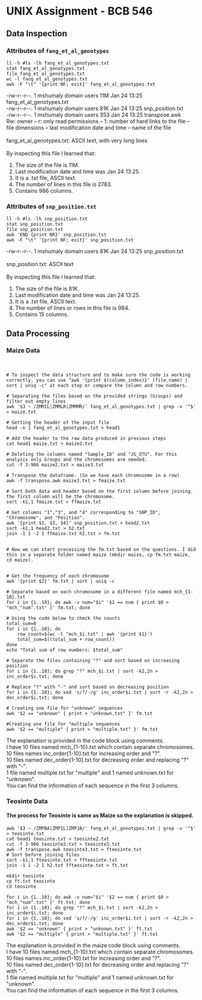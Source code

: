 # UNIX Assignment - BCB 546 


## Data Inspection
### Attributes of `fang_et_al_genotypes`

```
ll -h #ls -lh fang_et_al_genotypes.txt
stat fang_et_al_genotypes.txt
file fang_et_al_genotypes.txt
wc -l fang_et_al_genotypes.txt
awk -F "\t" '{print NF; exit}' fang_et_al_genotypes.txt
```
-rw-r--r--. 1 mshumaly domain users 11M Jan 24 13:25 fang_et_al_genotypes.txt
<br>
-rw-r--r--. 1 mshumaly domain users 81K Jan 24 13:25 snp_position.txt
<br>
-rw-r--r--. 1 mshumaly domain users 353 Jan 24 13:25 transpose.awk
<br>
Rw: owner – r: only read permissions – 1: number of hard links to the file – file dimensions – last modification date and time – name of the file
<br>
<br>
fang_et_al_genotypes.txt: ASCII text, with very long lines
<br>
<br>
By inspecting this file I learned that:
<br>
1. The size of the file is 11M. 
2. Last modification date and time was Jan 24 13:25. 
3. It is a .txt file, ASCII text. 
4. The number of lines in this file is 2783. 
5. Contains 986 columns. 

### Attributes of `snp_position.txt`

```
ll -h #ls -lh snp_position.txt
stat snp_position.txt
file snp_position.txt
awk 'END {print NR}' snp_position.txt
awk -F "\t" '{print NF; exit}' snp_position.txt
```
-rw-r--r--. 1 mshumaly domain users 81K Jan 24 13:25 snp_position.txt
<br>
<br>
snp_position.txt: ASCII text
<br>
<br>
By inspecting this file I learned that:
<br>
1. The size of the file is 81K. 
2. Last modification date and time was Jan 24 13:25. 
3. It is a .txt file, ASCII text. 
4. The number of lines or rows in this file is 984. 
5. Contains 15 columns. 


## Data Processing

### Maize Data
<br>

```
# To inspect the data structure and to make sure the code is working correctly, you can use "awk '{print $(column_index)}' (file_name) | sort | uniq -c" at each step or compare the column and row numbers.

# Separating the files based on the provided strings (Groups) and filter out empty lines
awk '$3 ~ /ZMMIL|ZMMLR|ZMMMR/' fang_et_al_genotypes.txt | grep -v '^$' > maize.txt

# Getting the header of the input file
head -n 1 fang_et_al_genotypes.txt > head1

# Add the header to the raw data produced in previous steps
cat head1 maize.txt > maize2.txt

# Deleting the columns named "Sample_ID" and "JG_OTU". For this analysis only Groups and the chromosomes are needed.
cut -f 3-986 maize2.txt > maize3.txt

# Transpose the dataframe. (So we have each chromosome in a row)
awk -f transpose.awk maize3.txt > fmaize.txt

# Sort both data and header based on the first column before joining. the first column will be the chromosome.
sort -k1,1 fmaize.txt > ffmaize.txt

# Get columns "1","3", and "4" corresponding to "SNP_ID", "Chromosome", and "Position".
awk '{print $1, $3, $4}' snp_position.txt > head2.txt
sort -k1,1 head2.txt > h2.txt
join -1 1 -2 1 ffmaize.txt h2.txt > fm.txt


# Now we can start processing the fm.txt based on the questions. I did this in a separate folder named maize (mkdir maize, cp fm.txt maize, cd maize).


# Get the frequency of each chromosome
awk '{print $2}' fm.txt | sort | uniq -c

# Separate based on each chromosome in a different file named mch_{1-10}.txt
for i in {1..10}; do awk -v num="$i" '$2 == num { print $0 > "mch_"num".txt" }' fm.txt; done

# Using the code below to check the counts
total_sum=0
for i in {1..10}; do
    row_count=$(wc -l "mch_$i.txt" | awk '{print $1}')
    total_sum=$((total_sum + row_count))
done
echo "Total sum of row numbers: $total_sum"

# Separate the files containing "?" and sort based on increasing position
for i in {1..10}; do grep "?" mch_$i.txt | sort -k2,2n > inc_order$i.txt; done

# Replace "?" with "-" and sort based on decreasing position 
for i in {1..10}; do sed 's/?/-/g' inc_order$i.txt | sort -r -k2,2n > dec_order$i.txt; done

# Creating one file for "unknown" sequences
awk '$2 == "unknown" { print > "unknown.txt" }' fm.txt

#Creating one file for "multiple sequences
awk '$2 == "multiple" { print > "multiple.txt" }' fm.txt
```

The explanation is provided in the code block using comments.
<br>
I have 10 files named mch_{1-10}.txt which contain separate chromosomes.
<br>
10 files names inc_order{1-10}.txt for increasing order and "?".
<br>
10 files named dec_order{1-10}.txt for decreasing order and replacing "?" with "-".
<br>
1 file named multiple.txt for "multiple" and 1 named unknown.txt for "unknown".
<br>
You can find the information of each sequence in the first 3 columns.



### Teosinte Data
#### The process for Teosinte is same as Maize so the explanation is skipped.

```
awk '$3 ~ /ZMPBA|ZMPIL|ZMPJA/' fang_et_al_genotypes.txt | grep -v '^$' > teosinte.txt
cat head1 teosinte.txt > teosinte2.txt
cut -f 3-986 teosinte2.txt > teosinte3.txt
awk -f transpose.awk teosinte3.txt > fteosinte.txt
# Sort before joining files
sort -k1,1 fteosinte.txt > ffteosinte.txt
join -1 1 -2 1 h2.txt ffteosinte.txt > ft.txt

mkdir teosinte
cp ft.txt teosinte
cd teosinte

for i in {1..10}; do awk -v num="$i" '$2 == num { print $0 > "mch_"num".txt" }' ft.txt; done
for i in {1..10}; do grep "?" mch_$i.txt | sort -k2,2n > inc_order$i.txt; done
for i in {1..10}; do sed 's/?/-/g' inc_order$i.txt | sort -r -k2,2n > dec_order$i.txt; done
awk '$2 == "unknown" { print > "unknown.txt" }' ft.txt
awk '$2 == "multiple" { print > "multiple.txt" }' ft.txt
```

The explanation is provided in the maize code block using comments.
<br>
I have 10 files named mch_{1-10}.txt which contain separate chromosomes.
<br>
10 files names inc_order{1-10}.txt for increasing order and "?".
<br>
10 files named dec_order{1-10}.txt for decreasing order and replacing "?" with "-".
<br>
1 file named multiple.txt for "multiple" and 1 named unknown.txt for "unknown".
<br>
You can find the information of each sequence in the first 3 columns.
